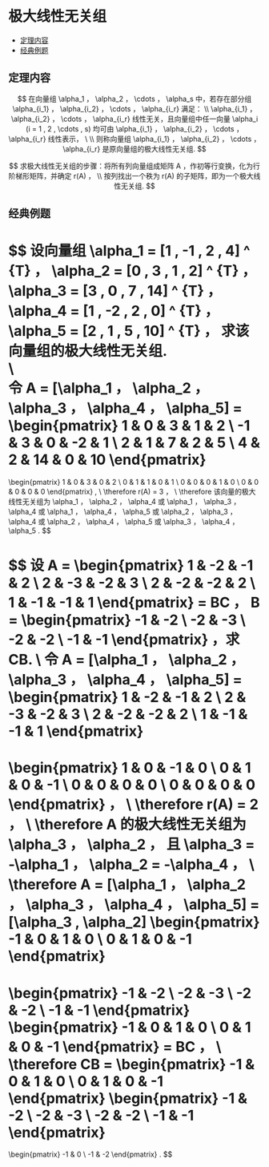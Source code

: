 # 极大线性无关组

* [定理内容](#定理内容)
* [经典例题](#经典例题)

## 定理内容

$$
在向量组 \alpha_1 ， \alpha_2 ， \cdots ， \alpha_s 中，若存在部分组 \alpha_{i_1} ， \alpha_{i_2} ， \cdots ， \alpha_{i_r} 满足：
\\
\alpha_{i_1} ， \alpha_{i_2} ， \cdots ， \alpha_{i_r} 线性无关，且向量组中任一向量 \alpha_i (i = 1 , 2 , \cdots , s) 均可由 \alpha_{i_1} ， \alpha_{i_2} ， \cdots ， \alpha_{i_r} 线性表示，
\
\\
则称向量组 \alpha_{i_1} ， \alpha_{i_2} ， \cdots ， \alpha_{i_r} 是原向量组的极大线性无关组.
$$

$$
求极大线性无关组的步骤：将所有列向量组成矩阵 A ，作初等行变换，化为行阶梯形矩阵，并确定 r(A) ，
\\
按列找出一个秩为 r(A) 的子矩阵，即为一个极大线性无关组.
$$

## 经典例题

$$
设向量组 \alpha_1 = [1 , -1 , 2 , 4] ^ {T} ， \alpha_2 = [0 , 3 , 1 , 2] ^ {T} ， \alpha_3 = [3 , 0 , 7 , 14] ^ {T} ， \alpha_4 = [1 , -2 , 2 , 0] ^ {T} ， \alpha_5 = [2 , 1 , 5 , 10] ^ {T} ， 求该向量组的极大线性无关组.
\
\\
\
令 A = [\alpha_1 ， \alpha_2 ， \alpha_3 ， \alpha_4 ， \alpha_5] =
\begin{pmatrix}
1 & 0 & 3 & 1 & 2 \\
-1 & 3 & 0 & -2 & 1 \\
2 & 1 & 7 & 2 & 5 \\
4 & 2 & 14 & 0 & 10
\end{pmatrix}
=
\begin{pmatrix}
1 & 0 & 3 & 0 & 2 \\
0 & 1 & 1 & 0 & 1 \\
0 & 0 & 0 & 1 & 0 \\
0 & 0 & 0 & 0 & 0
\end{pmatrix} ,
\\
\therefore r(A) = 3 ，
\\
\therefore 该向量的极大线性无关组为 \alpha_1 ， \alpha_2 ， \alpha_4 或 \alpha_1 ， \alpha_3 ， \alpha_4 或 \alpha_1 ， \alpha_4 ， \alpha_5 或 \alpha_2 ， \alpha_3 ， \alpha_4 或 \alpha_2 ， \alpha_4 ， \alpha_5 或 \alpha_3 ， \alpha_4 ， \alpha_5 .
$$

$$
设 A =
\begin{pmatrix}
1 & -2 & -1 & 2 \\
2 & -3 & -2 & 3 \\
2 & -2 & -2 & 2 \\
1 & -1 & -1 & 1
\end{pmatrix}
= BC ， B =
\begin{pmatrix}
-1 & -2 \\
-2 & -3 \\
-2 & -2 \\
-1 & -1
\end{pmatrix}
，求 CB.
\\
令 A = [\alpha_1 ， \alpha_2 ， \alpha_3 ， \alpha_4 ， \alpha_5] =
\begin{pmatrix}
1 & -2 & -1 & 2 \\
2 & -3 & -2 & 3 \\
2 & -2 & -2 & 2 \\
1 & -1 & -1 & 1
\end{pmatrix}
=
\begin{pmatrix}
1 & 0 & -1 & 0 \\
0 & 1 & 0 & -1 \\
0 & 0 & 0 & 0 \\
0 & 0 & 0 & 0
\end{pmatrix} ，
\\
\therefore r(A) = 2 ，
\\
\therefore A 的极大线性无关组为 \alpha_3 ， \alpha_2 ， 且 \alpha_3 = -\alpha_1 ， \alpha_2 = -\alpha_4 ，
\\
\therefore A = [\alpha_1 ， \alpha_2 ， \alpha_3 ， \alpha_4 ， \alpha_5] = [\alpha_3 , \alpha_2]
\begin{pmatrix}
-1 & 0 & 1 & 0 \\
0 & 1 & 0 & -1 
\end{pmatrix}
=
\begin{pmatrix}
-1 & -2 \\
-2 & -3 \\
-2 & -2 \\
-1 & -1
\end{pmatrix}
\begin{pmatrix}
-1 & 0 & 1 & 0 \\
0 & 1 & 0 & -1 
\end{pmatrix}
= BC ，
\\
\therefore CB =
\begin{pmatrix}
-1 & 0 & 1 & 0 \\
0 & 1 & 0 & -1 
\end{pmatrix}
\begin{pmatrix}
-1 & -2 \\
-2 & -3 \\
-2 & -2 \\
-1 & -1
\end{pmatrix}
=
\begin{pmatrix}
-1 & 0 \\
-1 & -2
\end{pmatrix} .
$$



